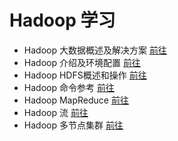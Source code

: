 # Hadoop 学习

- Hadoop 大数据概述及解决方案 <a href="README-HADOOP-GUIDE.md"  target="_blank">前往</a>
- Hadoop 介绍及环境配置 <a href="README-HADOOP-BASIC.md"  target="_blank">前往</a>
- Hadoop HDFS概述和操作 <a href="README-HADOOP-HDFS.md"  target="_blank">前往</a>
- Hadoop 命令参考 <a href="README-HADOOP-COMMAND.md"  target="_blank">前往</a>
- Hadoop MapReduce <a href="README-HADOOP-MAPREDUCE.md"  target="_blank">前往</a>
- Hadoop 流 <a href="README-HADOOP-STREAM.md"  target="_blank">前往</a>
- Hadoop 多节点集群 <a href="README-HADOOP-MUTINODECLUSTER.md"  target="_blank">前往</a>